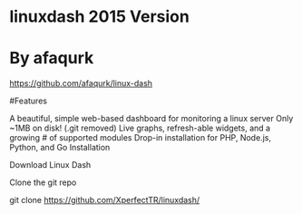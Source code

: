 # linuxdash 2015 Version

# By afaqurk 
https://github.com/afaqurk/linux-dash



#Features

A beautiful, simple web-based dashboard for monitoring a linux server
Only ~1MB on disk! (.git removed)
Live graphs, refresh-able widgets, and a growing # of supported modules
Drop-in installation for PHP, Node.js, Python, and Go
Installation

Download Linux Dash

Clone the git repo

git clone https://github.com/XperfectTR/linuxdash/




























